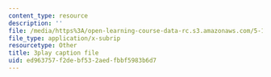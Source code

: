 ```yaml
---
content_type: resource
description: ''
file: /media/https%3A/open-learning-course-data-rc.s3.amazonaws.com/5-111-principles-of-chemical-science-fall-2008/ed963757f2debf532aedfbbf5983b6d7_Ey25vULQ6YM.srt
file_type: application/x-subrip
resourcetype: Other
title: 3play caption file
uid: ed963757-f2de-bf53-2aed-fbbf5983b6d7
---
```

